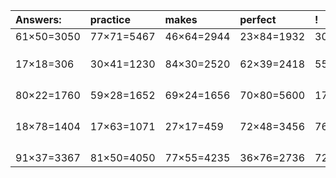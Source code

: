 | Answers: | practice | makes | perfect | ! |
| :--- | :--- | :--- | :--- | :--- |
| 61×50=3050 | 77×71=5467 | 46×64=2944 | 23×84=1932 | 30×63=1890 | 
|   |   |   |   |   | 
|   |   |   |   |   | 
|   |   |   |   |   | 
| 17×18=306 | 30×41=1230 | 84×30=2520 | 62×39=2418 | 55×59=3245 | 
|   |   |   |   |   | 
|   |   |   |   |   | 
|   |   |   |   |   | 
|   |   |   |   |   | 
| 80×22=1760 | 59×28=1652 | 69×24=1656 | 70×80=5600 | 17×95=1615 | 
|   |   |   |   |   | 
|   |   |   |   |   | 
|   |   |   |   |   | 
|   |   |   |   |   | 
| 18×78=1404 | 17×63=1071 | 27×17=459 | 72×48=3456 | 76×98=7448 | 
|   |   |   |   |   | 
|   |   |   |   |   | 
|   |   |   |   |   | 
|   |   |   |   |   | 
| 91×37=3367 | 81×50=4050 | 77×55=4235 | 36×76=2736 | 72×24=1728 | 
